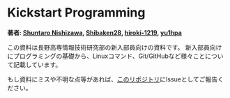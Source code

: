 # Kickstart Programming

**著者: [Shuntaro Nishizawa](https://github.com/shun-shobon), [Shibaken28](https://github.com/Shibaken28), [hiroki-1219](https://github.com/hiroki-1219), [yu1hpa](https://github.com/yu1hpa)**

この資料は長野高専情報技術研究部の新入部員向けの資料です。
新入部員向けにプログラミングの基礎から、Linuxコマンド、Git/GitHubなど様々ことについて記載しています。

もし資料にミスや不明な点等があれば、[このリポジトリ](https://github.com/procon32/kickstart-programming)にIssueとしてご報告ください。
